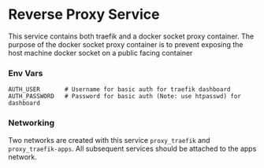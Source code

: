 # Reverse Proxy Service
This service contains both traefik and a docker socket proxy container. The purpose of the docker socket proxy container is to prevent exposing the host machine docker socket on a public facing container

### Env Vars
```
AUTH_USER       # Username for basic auth for traefik dashboard
AUTH_PASSWORD   # Password for basic auth (Note: use htpasswd) for dashboard
```

### Networking
Two networks are created with this service `proxy_traefik` and `proxy_traefik-apps`. All subsequent services should be attached to the apps network.
